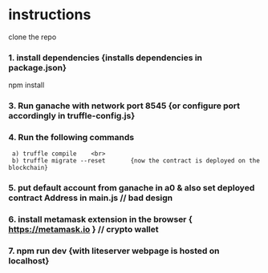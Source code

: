 #  instructions

clone the repo
###  1. install dependencies  {installs dependencies in package.json}
   npm install
###  3. Run ganache with network port 8545  {or configure port accordingly in truffle-config.js}

###  4. Run the following commands <br>
     a) truffle compile    <br>
     b) truffle migrate --reset       {now the contract is deployed on the blockchain}


###  5. put default account from ganache in a0 & also set deployed contract Address in main.js // bad design

###  6. install metamask extension in the browser { https://metamask.io }   // crypto wallet

###  7. npm run dev {with liteserver webpage is hosted on localhost}

